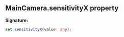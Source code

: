 
## MainCamera.sensitivityX property

**Signature:**

```typescript
set sensitivityX(value: any);
```
